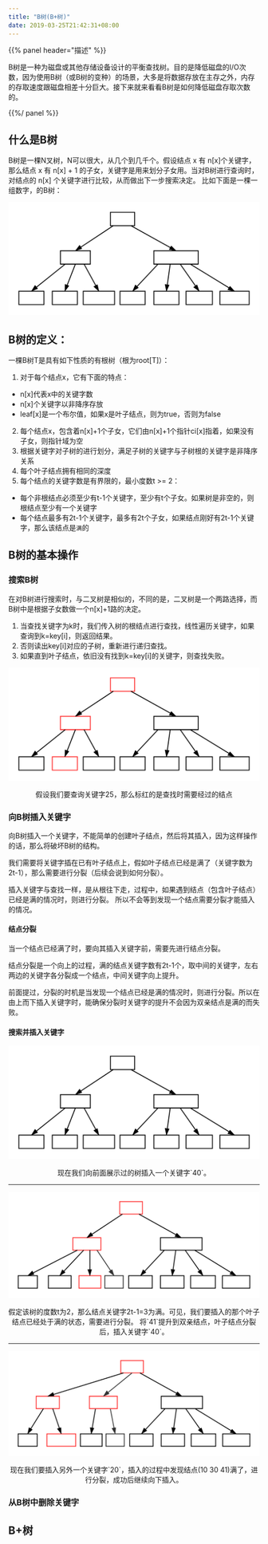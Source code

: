 ```yaml
---
title: "B树(B+树)"
date: 2019-03-25T21:42:31+08:00
---
```


{{% panel header="描述" %}}

B树是一种为磁盘或其他存储设备设计的平衡查找树。目的是降低磁盘的I/O次数，因为使用B树（或B树的变种）的场景，大多是将数据存放在主存之外，内存的存取速度跟磁盘相差十分巨大。接下来就来看看B树是如何降低磁盘存取次数的。

{{%/ panel %}}

## 什么是B树
B树是一棵N叉树，N可以很大，从几个到几千个。假设结点 x 有 n[x]个关键字，那么结点 x 有 n[x] + 1 的子女，关键字是用来划分子女用。当对B树进行查询时，对结点的 n[x] 个关键字进行比较，从而做出下一步搜索决定。
比如下面是一棵一组数字，的B树：

![](btree.svg)

## B树的定义：
一棵B树T是具有如下性质的有根树（根为root[T]）：

1. 对于每个结点x，它有下面的特点：
  * n[x]代表x中的关键字数
  * n[x]个关键字以非降序存放
  * leaf[x]是一个布尔值，如果x是叶子结点，则为true，否则为false
2. 每个结点x，包含着n[x]+1个子女，它们由n[x]+1个指针ci[x]指着，如果没有子女，则指针域为空
3. 根据关键字对子树的进行划分，满足子树的关键字与子树根的关键字是非降序关系
4. 每个叶子结点拥有相同的深度
5. 每个结点的关键字数是有界限的，最小度数t >= 2：
  * 每个非根结点必须至少有t-1个关键字，至少有t个子女。如果树是非空的，则根结点至少有一个关键字
  * 每个结点最多有2t-1个关键字，最多有2t个子女，如果结点刚好有2t-1个关键字，那么该结点是`满`的

## B树的基本操作
### 搜索B树
在对B树进行搜索时，与二叉树是相似的，不同的是，二叉树是一个两路选择，而B树中是根据子女数做一个n[x]+1路的决定。

1. 当查找关键字为k时，我们传入树的根结点进行查找，线性遍历关键字，如果查询到k=key[i]，则返回结果。
2. 否则读出key[i]对应的子树，重新进行递归查找。
3. 如果直到叶子结点，依旧没有找到k=key[i]的关键字，则查找失败。

![](btree_2.svg)

<p style="text-align:center;">假设我们要查询关键字25，那么标红的是查找时需要经过的结点</p>

### 向B树插入关键字
向B树插入一个关键字，不能简单的创建叶子结点，然后将其插入，因为这样操作的话，那么将破坏B树的结构。

我们需要将关键字插在已有叶子结点上，假如叶子结点已经是满了（关键字数为2t-1），那么需要进行分裂（后续会说到如何分裂）。

插入关键字与查找一样，是从根往下走，过程中，如果遇到结点（包含叶子结点）已经是满的情况时，则进行分裂。
所以不会等到发现一个结点需要分裂才能插入的情况。

#### 结点分裂
当一个结点已经满了时，要向其插入关键字前，需要先进行结点分裂。

结点分裂是一个向上的过程，满的结点关键字数有2t-1个，取中间的关键字，左右两边的关键字各分裂成一个结点，中间关键字向上提升。

前面提过，分裂的时机是当发现一个结点已经是满的情况时，则进行分裂。所以在由上而下插入关键字时，能确保分裂时关键字的提升不会因为双亲结点是满的而失败。

#### 搜索并插入关键字
![](btree.svg)

<p style="text-align:center;">现在我们向前面展示过的树插入一个关键字`40`。</p>

<hr>

![](btree_insert_1.svg)

<p style="text-align:center;">假定该树的度数t为2，那么结点关键字2t-1=3为满。可见，我们要插入的那个叶子结点已经处于满的状态，需要进行分裂。
将`41`提升到双亲结点，叶子结点分裂后，插入关键字`40`。</p>

<hr>

![](btree_insert_2.svg)

<p style="text-align:center;">现在我们要插入另外一个关键字`20`，插入的过程中发现结点(10 30 41)满了，进行分裂，成功后继续向下插入。</p>

### 从B树中删除关键字

## B+树
